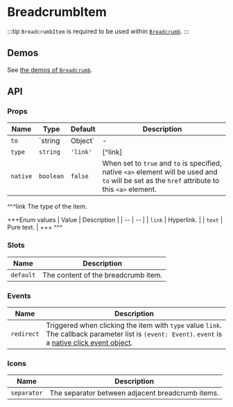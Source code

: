 # BreadcrumbItem

:::tip
`BreadcrumbItem` is required to be used within [`Breadcrumb`](./breadcrumb).
:::

## Demos

See [the demos of `Breadcrumb`](./grid-breadcrumb#demos).

## API

### Props

| Name | Type | Default | Description |
| --- | --- | --- | --- |
| `to` | `string|Object` | - | The target location. See [`Link`](./link#Props)'s the `to` prop. |
| `type` | `string` | `'link'` | [^link] |
| `native` | `boolean` | `false` | When set to `true` and `to` is specified, native `<a>` element will be used and `to` will be set as the `href` attribute to this `<a>` element. |

^^^link
The type of the item.

+++Enum values
| Value | Description |
| -- | -- |
| `link` | Hyperlink. |
| `text` | Pure text. |
+++
^^^

### Slots

| Name | Description |
| -- | -- |
| `default` | The content of the breadcrumb item. |

### Events

| Name | Description |
| -- | -- |
| `redirect` | Triggered when clicking the item with `type` value `link`. The callback parameter list is `(event: Event)`. `event` is a [native click event object](https://developer.mozilla.org/en-US/docs/Web/Events/click). |

### Icons

| Name | Description |
| -- | -- |
| `separator` | The separator between adjacent breadcrumb items. |

